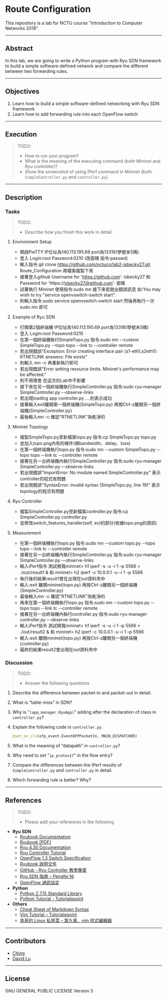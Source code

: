 # Route Configuration

This repository is a lab for NCTU course "Introduction to Computer Networks 2018".

---
## Abstract

In this lab, we are going to write a Python program with Ryu SDN framework to build a simple software-defined network and compare the different between two forwarding rules.

---
## Objectives

1. Learn how to build a simple software-defined networking with Ryu SDN framework
2. Learn how to add forwarding rule into each OpenFlow switch

---
## Execution

> TODO:
> * How to run your program?
> * What is the meaning of the executing command (both Mininet and Ryu controller)?
> * Show the screenshot of using iPerf command in Mininet (both `SimpleController.py` and `controller.py`)

---
## Description

### Tasks

> TODO:
> * Describe how you finish this work in detail

1. Environment Setup
   - 開啟PieTTY IP位址為140.113.195.69 port為13316(學號末5碼)
   - 登入 Login:root Password:0210 (改密碼 指令:passwd)
   - 輸入指令:git clone https://github.com/nctucn/lab2-isbecky27.git Route_Configuration 將檔案複製下來
   - 接著登入github Username for 'https://github.com': isbecky27 和 Password for 'https://isbecky27@github.com': 密碼
   - 試著執行 Mininet 使用指令:sudo mn 接下來若跑出錯誤訊息 如:You may wish to try "service openvswitch-switch start".
   - 則輸入指令:sudo service openvswitch-switch start 然後再執行一次 sudo mn 即可
   
2. Example of Ryu SDN
   - 打開第2個終端機 IP位址為140.113.195.69 port為13316(學號末5碼)
   - 登入 Login:root Password:0210
   - 在第一個終端機執行SimpleTopo.py 指令:sudo mn --custom SimpleTopo.py --topo topo --link tc --controller remote
   - 若出現錯誤"Exception: Error creating interface pair (s1-eth1,s2eth1): RTNETLINK answers: File exists"
   - 則輸入 mn -c 再重新執行即可
   - 若出現錯誤"Error setting resource limits. Mininet's performance may be affected."
   - 則不用理會 在這次的Lab中不影響
   - 接下來在另一個終端機執行SimpleController.py 指令:sudo ryu-manager SimpleController.py --observe-links
   - 若出現loading app controller.py ....則表示成功
   - 接著輸入exit離開第一個終端機(SimpleTopo.py) 再按Ctrl-z離開另一個終端機(SimpleController.py)
   - 最後輸入mn -c 確認"RTNETLINK"為乾淨的
   
3. Mininet Topology
   - 複製SimpleTopo.py至新檔案topo.py 指令:cp SimpleTopo.py topo.py
   - 並加入topo.png內有的條件(頻bandwidth、delay、loss)
   - 在第一個終端機執行topo.py 指令:sudo mn --custom SimpleTopo.py --topo topo --link tc --controller remote
   - 接著在另一台終端機內執行SimpleController.py 指令:sudo ryu-manager SimpleController.py –-observe-links 
   - 若出現錯誤"ImportError: No module named SimpleController.py" 表示controller的程式有問題
   - 若出現錯誤"SyntaxError: invalid syntax (SimpleTopo.py, line 19)" 表示topology的程式有問題
 
4. Ryu Controller
   - 複製SimpleController.py至新檔案controller.py 指令:cp SimpleController.py controller.py
   - 並修改switch_features_handler(self, ev)的部分(依據topo.png的資訊)

5. Measurement
   - 在第一個終端機執行topo.py 指令:sudo mn --custom topo.py --topo topo --link tc --controller remote
   - 接著在另一台終端機內執行SimpleController.py 指令:sudo ryu-manager SimpleController.py –-observe-links 
   - 輸入iPerf指令 測試頻寬mininet> h1 iperf -s -u -i 1 –p 5566 > ./out/result1 & 和 mininet> h2 iperf -c 10.0.0.1 -u –i 1 –p 5566
   - 執行後的結果result1會在出現在out資料夾中
   - 輸入:exit 離開mininet(topo.py) 再按Ctrl-z離開另一個終端機(SimpleController.py)
   - 最後輸入mn -c 確認"RTNETLINK"為乾淨的
   - 再來在第一個終端機執行topo.py 指令:sudo mn --custom topo.py --topo topo --link tc --controller remote
   - 接著在另一台終端機內執行controller.py 指令:sudo ryu-manager controller.py –-observe-links 
   - 輸入iPerf指令 測試頻寬mininet> h1 iperf -s -u -i 1 –p 5566 > ./out/result2 & 和 mininet> h2 iperf -c 10.0.0.1 -u –i 1 –p 5566
   - 輸入:exit 離開mininet(topo.py) 再按Ctrl-z離開另一個終端機(controller.py)
   - 最終的結果result2會出現在out資料夾中


### Discussion

> TODO:
> * Answer the following questions

1. Describe the difference between packet-in and packet-out in detail.
   
2. What is “table-miss” in SDN?
   
3. Why is "`(app_manager.RyuApp)`" adding after the declaration of class in `controller.py`?
   
4. Explain the following code in `controller.py`.
    ```python
    @set_ev_cls(ofp_event.EventOFPPacketIn, MAIN_DISPATCHER)
    ```

5. What is the meaning of “datapath” in `controller.py`?
   
6. Why need to set "`ip_proto=17`" in the flow entry?
   
7. Compare the differences between the iPerf results of `SimpleController.py` and `controller.py` in detail.
   
8. Which forwarding rule is better? Why?

---
## References

> TODO: 
> * Please add your references in the following

* **Ryu SDN**
    * [Ryubook Documentation](https://osrg.github.io/ryu-book/en/html/)
    * [Ryubook [PDF]](https://osrg.github.io/ryu-book/en/Ryubook.pdf)
    * [Ryu 4.30 Documentation](https://github.com/mininet/mininet/wiki/Introduction-to-Mininet)
    * [Ryu Controller Tutorial](http://sdnhub.org/tutorials/ryu/)
    * [OpenFlow 1.3 Switch Specification](https://www.opennetworking.org/wp-content/uploads/2014/10/openflow-spec-v1.3.0.pdf)
    * [Ryubook 說明文件](https://osrg.github.io/ryu-book/zh_tw/html/)
    * [GitHub - Ryu Controller 教學專案](https://github.com/OSE-Lab/Learning-SDN/blob/master/Controller/Ryu/README.md)
    * [Ryu SDN 指南 – Pengfei Ni](https://feisky.gitbooks.io/sdn/sdn/ryu.html)
    * [OpenFlow 通訊協定](https://osrg.github.io/ryu-book/zh_tw/html/openflow_protocol.html)
* **Python**
    * [Python 2.7.15 Standard Library](https://docs.python.org/2/library/index.html)
    * [Python Tutorial - Tutorialspoint](https://www.tutorialspoint.com/python/)
* **Others**
    * [Cheat Sheet of Markdown Syntax](https://www.markdownguide.org/cheat-sheet)
    * [Vim Tutorial – Tutorialspoint](https://www.tutorialspoint.com/vim/index.htm)
    * [鳥哥的 Linux 私房菜 – 第九章、vim 程式編輯器](http://linux.vbird.org/linux_basic/0310vi.php)

---
## Contributors

* [Ching](https://github.com/isbecky27)
* [David Lu](https://github.com/yungshenglu)

---
## License

GNU GENERAL PUBLIC LICENSE Version 3

